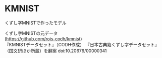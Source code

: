 # KMNIST
くずし字MNISTで作ったモデル

くずし字MNISTの元データ  
(https://github.com/rois-codh/kmnist)  
『KMNISTデータセット』（CODH作成） 『日本古典籍くずし字データセット』（国文研ほか所蔵）を翻案 doi:10.20676/00000341
